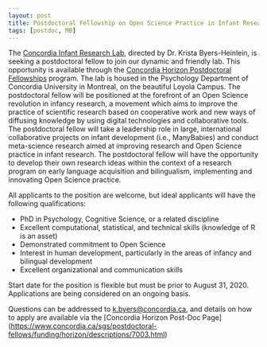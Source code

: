 ```yaml
---
layout: post
title: Postdoctoral Fellowship on Open Science Practice in Infant Research
tags: [postdoc, MB]
---
```



The [Concordia Infant Research Lab](https://infantresearch.ca), directed by Dr. Krista Byers-Heinlein, is seeking a postdoctoral fellow to join our dynamic and friendly lab. This opportunity is available through the [Concordia Horizon Postdoctoral Fellowships](https://www.concordia.ca/sgs/postdoctoral-fellows/funding/horizon.html) program. The lab is housed in the Psychology Department of Concordia University in Montreal, on the beautiful Loyola Campus. The postdoctoral fellow will be positioned at the forefront of an Open Science revolution in infancy research, a movement which aims to improve the practice of scientific research based on cooperative work and new ways of diffusing knowledge by using digital technologies and collaborative tools. The postdoctoral fellow will take a leadership role in large, international collaborative projects on infant development (i.e., ManyBabies) and conduct meta-science research aimed at improving research and Open Science practice in infant research. The postdoctoral fellow will have the opportunity to develop their own research ideas within the context of a research program on early language acquisition and bilingualism, implementing and innovating Open Science practice.

All applicants to the position are welcome, but ideal applicants will have the following qualifications:

* PhD in Psychology, Cognitive Science, or a related discipline
* Excellent computational, statistical, and technical skills (knowledge of R is an asset)
* Demonstrated commitment to Open Science
* Interest in human development, particularly in the areas of infancy and bilingual development
* Excellent organizational and communication skills

Start date for the position is flexible but must be prior to August 31, 2020. Applications are being considered on an ongoing basis.

Questions can be addressed to [k.byers@concordia.ca](mailto:k.byers@concordia.ca), and details on how to apply are available via the [Concordia Horizon Post-Doc Page] (https://www.concordia.ca/sgs/postdoctoral-fellows/funding/horizon/descriptions/7003.html)
